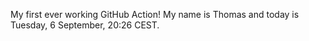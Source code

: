 My first ever working GitHub Action!
My name is Thomas and today is Tuesday, 6 September, 20:26 CEST. 
